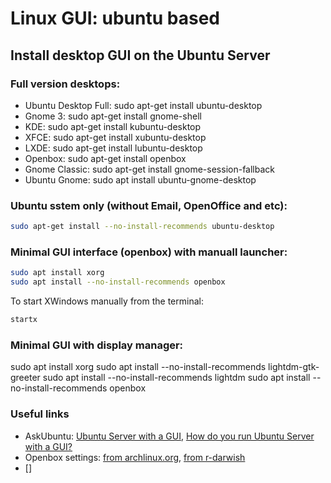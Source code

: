 # Linux GUI: ubuntu based


## Install desktop GUI on the Ubuntu Server

### Full version desktops:
* Ubuntu Desktop Full: sudo apt-get install ubuntu-desktop
* Gnome 3: sudo apt-get install gnome-shell
* KDE: sudo apt-get install kubuntu-desktop
* XFCE: sudo apt-get install xubuntu-desktop
* LXDE: sudo apt-get install lubuntu-desktop
* Openbox: sudo apt-get install openbox
* Gnome Classic: sudo apt-get install gnome-session-fallback
* Ubuntu Gnome: sudo apt install ubuntu-gnome-desktop

### Ubuntu sstem only (without Email, OpenOffice and etc):
```bash
sudo apt-get install --no-install-recommends ubuntu-desktop
```

### Minimal GUI interface (openbox) with manuall launcher:
```bash
sudo apt install xorg
sudo apt install --no-install-recommends openbox
```

To start XWindows manually from the terminal:
```bash
startx
```

### Minimal GUI with display manager:
sudo apt install xorg
sudo apt install --no-install-recommends lightdm-gtk-greeter
sudo apt install --no-install-recommends lightdm
sudo apt install --no-install-recommends openbox

### Useful links

* AskUbuntu: [Ubuntu Server with a GUI](https://askubuntu.com/a/788193), [How do you run Ubuntu Server with a GUI?](https://askubuntu.com/questions/53822/how-do-you-run-ubuntu-server-with-a-gui)
* Openbox settings: [from archlinux.org](https://wiki.archlinux.org/index.php/openbox), [from r-darwish](https://github.com/r-darwish/openbox-config)
* []
